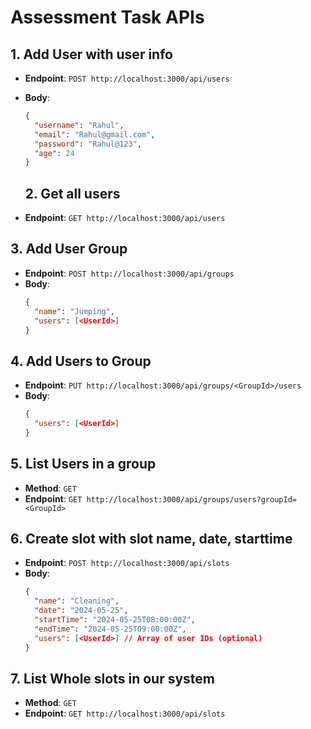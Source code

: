 # Assessment Task APIs

## 1. Add User with user info
- **Endpoint**: `POST http://localhost:3000/api/users`
- **Body**:
  ```json
  {
    "username": "Rahul",
    "email": "Rahul@gmail.com",
    "password": "Rahul@123",
    "age": 24
  }
  ```

  ## 2. Get all users
- **Endpoint**: `GET http://localhost:3000/api/users`

## 3. Add User Group
- **Endpoint**: `POST http://localhost:3000/api/groups`
- **Body**:
  ```json
  {
    "name": "Jumping",
    "users": [<UserId>]
  }
  ```

## 4. Add Users to Group
- **Endpoint**: `PUT http://localhost:3000/api/groups/<GroupId>/users`
- **Body**:
  ```json
  {
    "users": [<UserId>]
  }
  ```

## 5. List Users in a group
- **Method**: `GET`
- **Endpoint**: `GET http://localhost:3000/api/groups/users?groupId=<GroupId>`


## 6. Create slot with slot name, date, starttime
- **Endpoint**: `POST http://localhost:3000/api/slots`
- **Body**:
  ```json
  {
    "name": "Cleaning",
    "date": "2024-05-25",
    "startTime": "2024-05-25T08:00:00Z",
    "endTime": "2024-05-25T09:00:00Z",
    "users": [<UserId>] // Array of user IDs (optional)
  }
  ```

## 7. List Whole slots in our system
- **Method**: `GET`
- **Endpoint**: `GET http://localhost:3000/api/slots`
